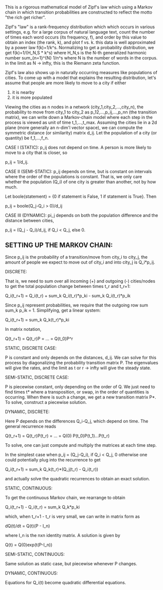 This is a rigorous mathematical model of Zipf's law which using
a Markov chain in which transition probabilities are constructed
to reflect the motto "the rich get richer".

Zipf's "law" is a rank-frequency distribution which
which occurs in various settings, e.g. for a large
corpus of natural language text, count the number of times each
word occurs (its frequency, f), and order by this
value to obtain an index (the rank, k), and plot f vs. k.
this data is well approximated by a power law f(k)=1/k^s.
Normalizing to get a probability distribution, we get
f(k)=1/(H_N,S * k^s) where H_N,s is the N-th generalized
harmonic number sum_{n=1}^{N} 1/n^s where N is the number
of words in the corpus. in the limit as N -> infty, this
is the Riemann zeta function.

Zipf's law also shows up in naturally occurring measures like populations of cities. To come up
with a model that explains the resulting distribution, let's assume that people are more likely
to move to a city if either

1) it is nearby
2) it is more populated

Viewing the cities as n nodes in a network (city_1,city_2,...,city_n), the probability to move from city_1 to city_2 as p_12,...,p_ij,...,p_nn (the transition matrix), we can write down a Markov-chain model where each step in the process is viewed as unit of time t_1,...,t_max. Assuming the cities lie in a 2d plane (more generally an n-dim'l vector space), we can compute the symmetric distance (or similarity) matrix d_ij. Let the population of a city (or quantity) be f_1,...,f_n.

CASE I (STATIC): p_ij does not depend on time. A person is more likely to move to a city that is closer, so

p_ij = 1/d_ij.

CASE II (SEMI-STATIC): p_ij depends on time, but is constant on intervals where the order of the
populations is constant. That is, we only care whether the population (Q_i) of one city is greater than another,
not by how much.

Let boole(statement) = {0 if statement is False, 1 if statement is True}. Then

p_ij = boole(Q_j-Q_i > 0)/d_ij

CASE III (DYNAMIC): pi_j depends on both the population difference and the distance between cities,

p_ij = (Q_j - Q_i)/d_ij, if Q_i < Q_j, else 0.

SETTING UP THE MARKOV CHAIN:
----------------------------

Since p_ij is the probability of a transition/move from city_i to city_j, the amount of people
we expect to move out of city_i and into city_j is Q_i*p_ij.

DISCRETE:

That is, we need to sum over all incoming (+) and outgoing (-) cities/nodes to get
the total population change between times t_r and t_r+1:

Q_i(t_r+1) = Q_i(t_r) + sum_k Q_i(t_r)*p_ki - sum_k Q_i(t_r)*p_ik

Since p_ij represent probabilities, we require that the outgoing row sum
sum_k p_ik = 1. Simplifying, get a linear system:

Q_i(t_r+1) = sum_k Q_k(t_r)*p_ki

In matrix notation,

Q(t_r+1) = Q(t_r)P = ... = Q(t_0)P^r

STATIC, DISCRETE CASE:

P is constant and only depends on the distances, d_ij. We can solve for this
process by diagonalizing the probability transition matrix P. The eigenvalues
will give the rates, and the limit as t or r -> infty will give the steady
state.

SEMI-STATIC, DISCRETE CASE:

P is piecewise constant, only depending on the order of Q. We just need to find
times t* where a transposition, or swap, in the order of quantities is occurring.
When there is such a change, we get a new transition matrix P*. To solve, construct
a piecewise solution.

DYNAMIC, DISCRETE:

Here P depends on the differences Q_i-Q_j, which depend on time. The general
recurrence reads

Q(t_r+1) = Q(t_r)P(t_r) = ... = Q(0) P(t_0)P(t_1)...P(t_r)

To solve, one can just compute and multiply the matrices at each time step.

In the simplest case when p_ij = (Q_j-Q_i), if Q_i < Q_j, 0 otherwise one could
potentially plug into the recurrence to get

Q_i(t_r+1) = sum_k Q_k(t_r)*(Q_j(t_r) - Q_i(t_r))

and actually solve the quadratic recurrences to obtain an exact solution.

STATIC, CONTINUOUS:

To get the continuous Markov chain, we rearrange to obtain

Q_i(t_r+1) - Q_i(t_r) = sum_k Q_k*p_ki

which, when t_r+1 - t_r is very small, we can write in matrix form as

dQ(t)/dt = Q(t)(P - I_n)

where I_n is the nxn identity matrix. A solution is given by

Q(t) = Q(0)exp(t(P-I_n))

SEMI-STATIC, CONTINUOUS:

Same solution as static case, but piecewise whenever P changes.

DYNAMIC, CONTINUOUS:

Equations for Q_i(t) become quadratic differential equations.
